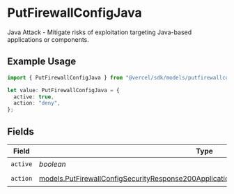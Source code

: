 # PutFirewallConfigJava

Java Attack - Mitigate risks of exploitation targeting Java-based applications or components.

## Example Usage

```typescript
import { PutFirewallConfigJava } from "@vercel/sdk/models/putfirewallconfigop.js";

let value: PutFirewallConfigJava = {
  active: true,
  action: "deny",
};
```

## Fields

| Field                                                                                                                                                                                        | Type                                                                                                                                                                                         | Required                                                                                                                                                                                     | Description                                                                                                                                                                                  |
| -------------------------------------------------------------------------------------------------------------------------------------------------------------------------------------------- | -------------------------------------------------------------------------------------------------------------------------------------------------------------------------------------------- | -------------------------------------------------------------------------------------------------------------------------------------------------------------------------------------------- | -------------------------------------------------------------------------------------------------------------------------------------------------------------------------------------------- |
| `active`                                                                                                                                                                                     | *boolean*                                                                                                                                                                                    | :heavy_check_mark:                                                                                                                                                                           | N/A                                                                                                                                                                                          |
| `action`                                                                                                                                                                                     | [models.PutFirewallConfigSecurityResponse200ApplicationJSONResponseBodyActiveCrsJavaAction](../models/putfirewallconfigsecurityresponse200applicationjsonresponsebodyactivecrsjavaaction.md) | :heavy_check_mark:                                                                                                                                                                           | N/A                                                                                                                                                                                          |